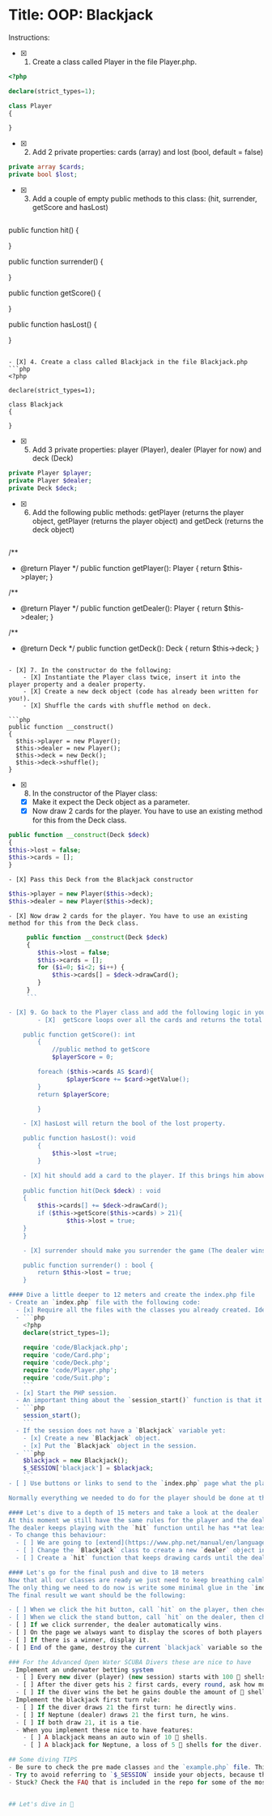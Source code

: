 # Title: OOP: Blackjack

Instructions:

- [X] 1. Create a class called Player in the file Player.php.
```php
<?php

declare(strict_types=1);

class Player
{

}
```
	
- [X] 2. Add 2 private properties: cards (array) and lost (bool, default = false)
```php
private array $cards;
private bool $lost;
```

- [X] 3. Add a couple of empty public methods to this class: (hit, surrender, getScore and hasLost)
	```php
public function hit() {

}
    
public function surrender() {

}
    
public function getScore() {
        
}
    
public function hasLost() {
        
}
```

- [X] 4. Create a class called Blackjack in the file Blackjack.php
```php
<?php

declare(strict_types=1);

class Blackjack
{

}
```
	
- [X] 5. Add 3 private properties: player (Player), dealer (Player for now) and deck (Deck)
```php
private Player $player;
private Player $dealer;
private Deck $deck;
```

- [X] 6. Add the following public methods: getPlayer (returns the player object, getPlayer (returns the player object) and getDeck (returns the deck object)
				
	```php
/**
* @return Player
*/
public function getPlayer(): Player
{
    return $this->player;
}

/**
* @return Player
*/
public function getDealer(): Player
{
    return $this->dealer;
}

/**
* @return Deck
*/
public function getDeck(): Deck
{
    return $this->deck;
}
```

- [X] 7. In the constructor do the following: 
	- [X] Instantiate the Player class twice, insert it into the player property and a dealer property.
	- [X] Create a new deck object (code has already been written for you!).
	- [X] Shuffle the cards with shuffle method on deck.
		
```php
public function __construct()
{
  $this->player = new Player();
  $this->dealer = new Player();
  $this->deck = new Deck();
  $this->deck->shuffle();
}
```
		
- [X] 8. In the constructor of the Player class:
	- [X] Make it expect the Deck object as a parameter.
	- [X] Now draw 2 cards for the player. You have to use an existing method for this from the Deck class.

```php
public function __construct(Deck $deck)
{
$this->lost = false;
$this->cards = [];
}
```
  	- [X] Pass this Deck from the Blackjack constructor
```php
$this->player = new Player($this->deck);
$this->dealer = new Player($this->deck);
```
	- [X] Now draw 2 cards for the player. You have to use an existing method for this from the Deck class.

```php
     public function __construct(Deck $deck)
     {
        $this->lost = false;
        $this->cards = [];
        for ($i=0; $i<2; $i++) {
            $this->cards[] = $deck->drawCard();
        }
     }
     ```

- [X] 9. Go back to the Player class and add the following logic in your empty methods:
		- [X]  getScore loops over all the cards and returns the total value of that player.

	public function getScore(): int
    	{
        	//public method to getScore
        	$playerScore = 0;

        foreach ($this->cards AS $card){
            	$playerScore += $card->getValue();
        }
        return $playerScore;

    	}

	- [X] hasLost will return the bool of the lost property.

	public function hasLost(): void
    	{
        	$this->lost =true;
    	}

	- [X] hit should add a card to the player. If this brings him above 21, set the lost property to true. To count his score use the method getScore you wrote earlier. This method should expect the $deck variable as an argument from outside, to draw the card.
		
	public function hit(Deck $deck) : void 
	{
  		$this->cards[] += $deck->drawCard();
  		if ($this->getScore($this->cards) > 21){
      			$this->lost = true;
  	}
	}

	- [X] surrender should make you surrender the game (The dealer wins). This sets the property lost in the player instance to true.

	public function surrender() : bool {
  		return $this->lost = true;
	}

#### Dive a little deeper to 12 meters and create the index.php file
- Create an `index.php` file with the following code:
  - [x] Require all the files with the classes you already created. Ideally you want a **separate file** for each class.
  - ```php
    <?php
    declare(strict_types=1);
    
    require 'code/Blackjack.php';
    require 'code/Card.php';
    require 'code/Deck.php';
    require 'code/Player.php';
    require 'code/Suit.php';
    ```
  - [x] Start the PHP session.
  - An important thing about the `session_start()` function is that it must be called at the beginning of the script, before any output is sent to the browser. Otherwise, you'll encounter the infamous `Headers are already sent` error.
  - ```php
    session_start();
    ```
  - If the session does not have a `Blackjack` variable yet:
    - [x] Create a new `Blackjack` object.
    - [x] Put the `Blackjack` object in the session.
  - ```php
    $blackjack = new Blackjack();
    $_SESSION['blackjack'] = $blackjack;
    ```
- [ ] Use buttons or links to send to the `index.php` page what the player's action is (i.e. hit/stand/surrender).

Normally everything we needed to do for the player should be done at this depth. Take a moment to enjoy the view at this depth, take it all in.

#### Let's dive to a depth of 15 meters and take a look at the dealer
At this moment we still have the same rules for the player and the dealer, but there is an important difference.
The dealer keeps playing with the `hit` function until he has **at least** 15. So how will we fix this at our current depth:
- To change this behaviour:
  - [ ] We are going to [extend](https://www.php.net/manual/en/language.oop5.inheritance.php) the `player` class and extend it to a newly created `dealer` class.
  - [ ] Change the `Blackjack` class to create a new `dealer` object instead of a `player` object for the property of the dealer.
  - [ ] Create a `hit` function that keeps drawing cards until the dealer has **at least** 15 points. Watch out at these depths, because there are tricky parts. We also need the `lost` check we already had in the `hit` function of the player. We could just dive up to it and copy the code, but this is never the solution. But if we take a good look around at this depth there is a chance we will spot a "Parrot fish" and on his sides you will find `parent::hit();`, we can then use this piece of code to call the old `hit` function.

#### Let's go for the final push and dive to 18 meters
Now that all our classes are ready we just need to keep breathing calmly, we don't want to run out of oxygen at this depth.
The only thing we need to do now is write some minimal glue in the `index.php`. We can try and find a `sandcastle worm' for some extra sticky underwater glue.
The final result we want should be the following:

- [ ] When we click the hit button, call `hit` on the player, then check the lost status of the player. We need to pass a `Deck` variable to this function, we can use the `Blackjack::getDeck()` method for this.
- [ ] When we click the stand button, call `hit` on the dealer, then check the lost status of the dealer. If he is not lost, compare scores to set the winner (if it's equal the house always wins).
- [ ] If we click surrender, the dealer automatically wins.
- [ ] On the page we always want to display the scores of both players.
- [ ] If there is a winner, display it.
- [ ] End of the game, destroy the current `blackjack` variable so the game restarts.

### For the Advanced Open Water SCUBA Divers these are nice to have
- Implement an underwater betting system
  - [ ] Every new diver (player) (new session) starts with 100 🐚 shells.
  - [ ] After the diver gets his 2 first cards, every round, ask how much he wants to bet. He needs to bet at least 5 🐚 shells.
  - [ ] If the diver wins the bet he gains double the amount of 🐚 shells.
- Implement the blackjack first turn rule:
  - [ ] If the diver draws 21 the first turn: he directly wins.
  - [ ] If Neptune (dealer) draws 21 the first turn, he wins.
  - [ ] If both draw 21, it is a tie.
  - When you implement these nice to have features:
    - [ ] A blackjack means an auto win of 10 🐚 shells.
    - [ ] A blackjack for Neptune, a loss of 5 🐚 shells for the diver.

## Some diving TIPS
- Be sure to check the pre made classes and the `example.php` file. This file shows how you can easily get some graphical presentation for the cards to spice up your game during the dive.
- Try to avoid referring to `$_SESSION` inside your objects, because this breaks [encapsulation](https://en.wikipedia.org/wiki/Encapsulation_(computer_programming)). If you need it, pass it as an argument.
- Stuck? Check the FAQ that is included in the repo for some of the most common problems.


## Let's dive in 🤿